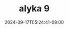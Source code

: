 --- 
title: "alyka 9"
description: "video bokep alyka 9 durasi panjang video full  "
date: 2024-09-17T05:24:41-08:00
file_code: "su3y7blpnlwp"
draft: false
cover: "4c7myw2yi1m9lyrn.jpg"
tags: ["alyka", "bokep-indo", "bokep-viral", "bokep-ig"]
length: 14
fld_id: "1390198"
foldername: "Alyka"
categories: ["Alyka"]
views: 131
---